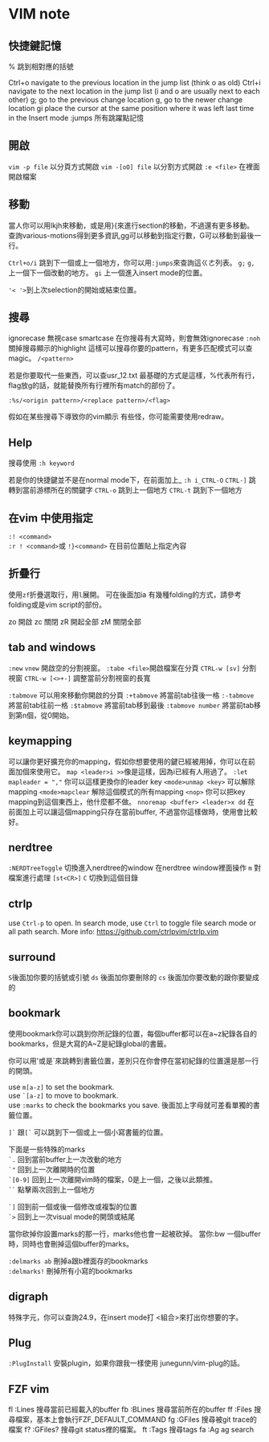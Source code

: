 # VIM note

## 快捷鍵記憶

% 跳到相對應的括號

Ctrl+o navigate to the previous location in the jump list (think o as old)
Ctrl+i navigate to the next location in the jump list (i and o are usually next to each other)
g; go to the previous change location
g, go to the newer change location
gi place the cursor at the same position where it was left last time in the Insert mode
:jumps 所有跳躍點記憶


## 開啟
`vim -p file` 以分頁方式開啟
`vim -[oO] file` 以分割方式開啟
`:e <file>` 在裡面開啟檔案

## 移動
當人你可以用lkjh來移動，或是用}{來進行section的移動，不過還有更多移動。
查詢various-motions得到更多資訊,<number>gg可以移動到指定行數，G可以移動到最後一行。


`Ctrl+o/i` 跳到下一個或上一個地方，你可以用`:jumps`來查詢這ㄍㄜ列表。
`g;`
`g,`
上一個下一個改動的地方。
`gi`
上一個進入insert mode的位置。

`'< '>`到上次selection的開始或結束位置。


## 搜尋
ignorecase 無視case
smartcase 在你搜尋有大寫時，則會無效ignorecase
`:noh` 關掉搜尋顯示的highlight
這樣可以搜尋你要的pattern，有更多匹配模式可以查magic。
`/<pattern>`

若是你要取代一些東西，可以查usr\_12.txt
最基礎的方式是這樣，%代表所有行，flag放g的話，就能替換所有行裡所有match的部份了。
```
:%s/<origin pattern>/<replace pattern>/<flag>
```

假如在某些搜尋下導致你的vim顯示 有些怪，你可能需要使用redraw。


## Help

搜尋使用
`:h keyword`

若是你的快捷鍵並不是在normal mode下，在前面加上<mode>\_<shortcut>
`:h i_CTRL-O`
`CTRL-]` 跳轉到當前游標所在的關鍵字
`CTRL-o` 跳到上一個地方
`CTRL-t` 跳到下一個地方



## 在vim 中使用指定

`:! <command>` \
`:r ! <command>`或 `!}<command>` 在目前位置貼上指定內容

## 折疊行
使用`zf`折疊選取行，用`l`展開。
可在後面加ia
有幾種folding的方式，請參考folding或是vim script的部份。

zo 開啟
zc 關閉
zR 開起全部
zM 關閉全部

## tab and windows
`:new`
`vnew` 開啟空的分割視窗。
`:tabe <file>`開啟檔案在分頁
`CTRL-w [sv]` 分割視窗
`CTRL-w [<>+-]` 調整當前分割視窗的長寬

`:tabmove` 可以用來移動你開啟的分頁
`:+tabmove` 將當前tab往後一格
`:-tabmove` 將當前tab往前一格
`:$tabmove` 將當前tab移到最後
`:tabmove number` 將當前tab移到第n個，從0開始。

## keymapping
可以讓你更好擴充你的mapping，假如你想要使用的鍵已經被用掉，你可以在前面加個<leader>來使用它。
`map <leader>i >>`像是這樣，因為i已經有人用過了。
`:let mapleader = ","` 你可以這樣更換你的leader key
``<mode>unmap <key>`` 可以解除mapping
`<mode>mapclear` 解除這個模式的所有mapping
`<nop>` 你可以把key mapping到這個東西上，他什麼都不做。
`nnoremap <buffer> <leader>x dd` 在前面加上<buffer>可以讓這個mapping只存在當前buffer, 不過當你這樣做時，使用<localleader>會比較好。

## nerdtree
`:NERDTreeToggle` 切換進入nerdtree的window
在nerdtree window裡面操作
`m` 對檔案進行處理
`[st<CR>]`
`C` 切換到這個目錄

## ctrlp
use `Ctrl-p` to open.
In search mode, use `Ctrl` to toggle file search mode or all path search.
More info: https://github.com/ctrlpvim/ctrlp.vim

## surround
`S`後面加你要的括號或引號
`ds` 後面加你要刪除的
`cs` 後面加你要改動的跟你要變成的

## bookmark
使用bookmark你可以跳到你所記錄的位置，每個buffer都可以在a~z紀錄各自的bookmarks，但是大寫的A~Z是紀錄global的書籤。

你可以用'或是\`來跳轉到書籤位置，差別只在你會停在當初紀錄的位置還是那一行的開頭。

use `m[a-z]` to set the bookmark. \
use `` `[a-z] `` to move to bookmark. \
use `:marks` to check the bookmarks you save. 後面加上字母就可差看單獨的書籤位置。

`` ]` `` 跟`` [` `` 可以跳到下一個或上一個小寫書籤的位置。

下面是一些特殊的marks \
`` `. `` 回到當前buffer上一次改動的地方 \
`` `" `` 回到上一次離開時的位置 \
`` `[0-9] `` 回到上一次離開vim時的檔案，0是上一個，之後以此類推。 \
``` `` ``` 點擊兩次回到上一個地方

`` `] `` 回到前一個或後一個修改或複製的位置 \
`` `> `` 回到上一次visual mode的開頭或結尾

當你砍掉你設置marks的那一行，marks他也會一起被砍掉。
當你:bw 一個buffer時，同時也會刪掉這個buffer的marks。

`:delmarks ab` 刪掉a跟b裡面存的bookmarks \
`:delmarks!` 刪掉所有小寫的bookmarks


## digraph
特殊字元，你可以查詢24.9，在insert mode打<c-k> <組合>來打出你想要的字。

## Plug
`:PlugInstall`
安裝plugin，如果你跟我一樣使用 junegunn/vim-plug的話。






## FZF vim

<leader>fl :Lines 搜尋當前已經載入的buffer
<leader>fb :BLines 搜尋當前所在的buffer
<leader>ff :Files 搜尋檔案，基本上會執行FZF_DEFAULT_COMMAND
<leader>fg :GFiles 搜尋被git trace的檔案
<leader>f? :GFiles? 搜尋git status裡的檔案。
<leader>ft :Tags<cr> 搜尋tags
<leader>fa :Ag ag search

